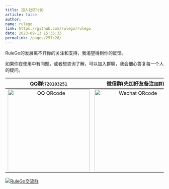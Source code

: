 ```yaml
---
title: 加入社区讨论
article: false
author:
name: rulego
link: https://github.com/rulego/rulego
date: 2023-09-13 15:35:33
permalink: /pages/257c28/
---
```


RuleGo的发展离不开你的关注和支持，我渴望得到你的反馈。

如果你在使用中有问题，或者想咨询了解，可以加入群聊，我会细心答复每一个人的疑问。 

|                  QQ群:`720103251`                   |                           微信群(先加好友备注`加群`)                            |                         微信群(扫码加入)                         |
|:--------------------------------------------------:|:--------------------------------------------------------------------:|:---------------------------------------------------------:|
| <img src="/img/qq.png" alt="QQ QRcode" width=260 > | <img src="/img/wechat_rulegoteam.png" alt="Wechat QRcode" width=260> | <img src="/img/wechat.png" alt="Wechat QRcode" width=260> | 

<a target="_blank" href="https://qm.qq.com/q/8RDaYcOry8"><img border="0" class="no-zoom" src="https://img.shields.io/badge/QQ交流群-720103251-orange" alt="RuleGo交流群" title="RuleGo交流群"></a>

